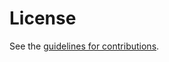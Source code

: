 # License

See the
[guidelines for contributions](https://github.com/cdh4u/draft-ice-premature/blob/master/CONTRIBUTING.md).

